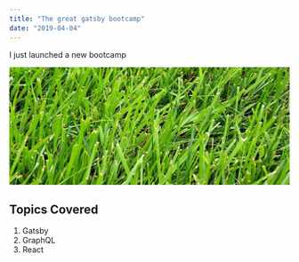 ```yaml
---
title: "The great gatsby bootcamp"
date: "2019-04-04"
---
```


I just launched a new bootcamp

![Grass](./grass.jpg)

## Topics Covered

1. Gatsby
2. GraphQL
3. React